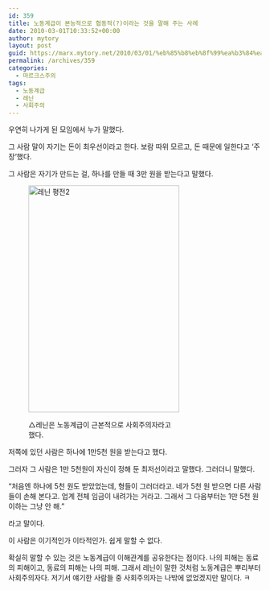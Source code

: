 ```yaml
---
id: 359
title: 노동계급이 본능적으로 협동적(?)이라는 것을 말해 주는 사례
date: 2010-03-01T10:33:52+00:00
author: mytory
layout: post
guid: https://marx.mytory.net/2010/03/01/%eb%85%b8%eb%8f%99%ea%b3%84%ea%b8%89%ec%9d%b4-%eb%b3%b8%eb%8a%a5%ec%a0%81%ec%9c%bc%eb%a1%9c-%ed%98%91%eb%8f%99%ec%a0%81%ec%9d%b4%eb%9d%bc%eb%8a%94-%ea%b2%83%ec%9d%84-%eb%a7%90%ed%95%b4-%ec%a3%bc/
permalink: /archives/359
categories:
  - 마르크스주의
tags:
  - 노동계급
  - 레닌
  - 사회주의
---
```

우연히 나가게 된 모임에서 누가 말했다.

그 사람 말이 자기는 돈이 최우선이라고 한다. 보람 따위 모르고, 돈 때문에 일한다고 &#8216;주장&#8217;했다.

그 사람은 자기가 만드는 걸, 하나를 만들 때 3만 원을 받는다고 말했다.<figure style="width: 300px" class="wp-caption aligncenter">

<img src="https://marx.mytory.net/wp-content/uploads/1/cfile29.uf.206419164B8B97C36231DA.jpg" width="300" height="451" alt="레닌 평전2" filename="cfile29.uf.206419164B8B97C36231DA.jpg" filemime="" /><figcaption class="wp-caption-text">△레닌은 노동계급이 근본적으로 사회주의자라고 했다.</figcaption></figure> 

저쪽에 있던 사람은 하나에 1만5천 원을 받는다고 했다.&nbsp;

그러자 그 사람은 1만 5천원이 자신이 정해 둔 최저선이라고 말했다. 그러더니 말했다.

&#8220;처음엔 하나에 5천 원도 받았었는데, 형들이 그러더라고. 네가 5천 원 받으면 다른 사람들이 손해 본다고. 업계 전체 임금이 내려가는 거라고. 그래서 그 다음부터는 1만 5천 원 이하는 그냥 안 해.&#8221;

라고 말이다.

이 사람은 이기적인가 이타적인가. 쉽게 말할 수 없다.

확실히 말할 수 있는 것은 노동계급이 이해관계를 공유한다는 점이다. 나의 피해는 동료의 피해이고, 동료의 피해는 나의 피해. 그래서 레닌이 말한 것처럼 노동계급은 뿌리부터 사회주의자다. 저기서 얘기한 사람들 중 사회주의자는 나밖에 없었겠지만 말이다. ㅋ

<div id="__KO_DIC_LAYER__" style="padding-top: 0px; padding-right: 0px; padding-bottom: 0px; padding-left: 0px; position: fixed; z-index: 999999999; overflow-x: hidden; overflow-y: hidden; border-top-width: 2px; border-right-width: 2px; border-bottom-width: 2px; border-left-width: 2px; border-top-style: solid; border-right-style: solid; border-bottom-style: solid; border-left-style: solid; border-top-color: rgb(51, 51, 119); border-right-color: rgb(51, 51, 119); border-bottom-color: rgb(51, 51, 119); border-left-color: rgb(51, 51, 119); display: none; ">
</div>